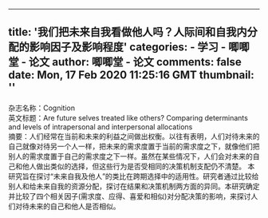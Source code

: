 
---
title: '我们把未来自我看做他人吗？人际间和自我内分配的影响因子及影响程度'
categories: 
    - 学习
    - 唧唧堂 - 论文
author: 唧唧堂 - 论文
comments: false
date: Mon, 17 Feb 2020 11:25:16 GMT
thumbnail: ''
---

<div>   
杂志名称：Cognition<br> 英文标题：Are future selves treated like others? Comparing determinants and levels of intrapersonal and interpersonal allocations<br> 摘要：人们经常在当前和未来的利益之间做出权衡。以往有表明，人们对待未来的自己就像对待另一个人一样，把未来的需求度置于当前的需求度之下，就像他们把别人的需求度置于自己的需求度之下一样。虽然在某些情况下，人们会对未来的自己和他人做出类似的选择，但这些行为是否受相同的决策机制支配仍不清楚。
本研究旨在探讨“未来自我及他人”的类比在跨期选择中的适用性。研究者通过比较给别人和给未来自我的资源分配，探讨在结果和决策机制两方面的异同。本研究确定并比较了四个相关因子(需求度、应得、喜爱和相似)对分配决策的影响，来探讨人们对待未来的自己和他人是否相似。  
</div>
            